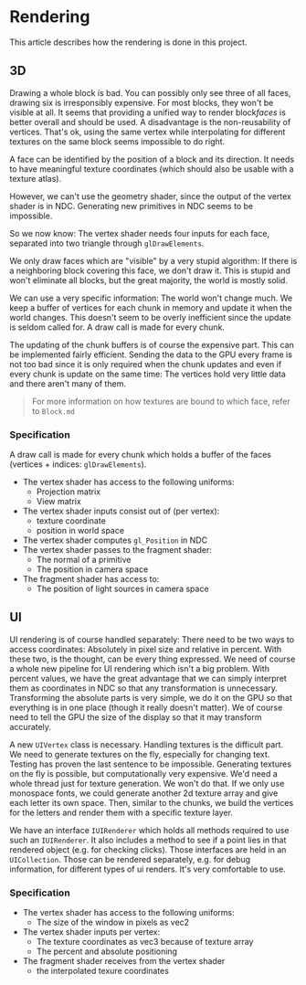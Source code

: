 # Rendering

This article describes how the rendering is done in this project.

## 3D
Drawing a whole block is bad. You can possibly only see three of all faces, drawing six is irresponsibly expensive. For most blocks, they won't be visible at all.
It seems that providing a unified way to render block*faces* is better overall and should be used. A disadvantage is the non-reusability of vertices. That's ok, using the same vertex while interpolating for different textures on the same block seems impossible to do right.

A face can be identified by the position of a block and its direction. It needs to have meaningful texture coordinates (which should also be usable with a texture atlas).

However, we can't use the geometry shader, since the output of the vertex shader is in NDC. Generating new primitives in NDC seems to be impossible.

So we now know: The vertex shader needs four inputs for each face, separated into two triangle through `glDrawElements`.

We only draw faces which are "visible" by a very stupid algorithm: If there is a neighboring block covering this face, we don't draw it. This is stupid and won't eliminate all blocks, but the great majority, the world is mostly solid.

We can use a very specific information: The world won't change much. We keep a buffer of vertices for each chunk in memory and update it when the world changes. This doesn't seem to be overly inefficient since the update is seldom called for. A draw call is made for every chunk.

The updating of the chunk buffers is of course the expensive part. This can be implemented fairly efficient. Sending the data to the GPU every frame is not too bad since it is only required when the chunk updates and even if every chunk is update on the same time: The vertices hold very little data and there aren't many of them.

> For more information on how textures are bound to which face, refer to `Block.md`

### Specification
A draw call is made for every chunk which holds a buffer of the faces (vertices + indices: `glDrawElements`).

- The vertex shader has access to the following uniforms:
  - Projection matrix
  - View matrix
- The vertex shader inputs consist out of (per vertex):
  - texture coordinate
  - position in world space
- The vertex shader computes `gl_Position` in NDC
- The vertex shader passes to the fragment shader:
  - The normal of a primitive
  - The position in camera space
- The fragment shader has access to:
  - The position of light sources in camera space




## UI
UI rendering is of course handled separately:
There need to be two ways to access coordinates: Absolutely in pixel size and relative in percent. With these two, is the thought, can be every thing expressed.
We need of course a whole new pipeline for UI rendering which isn't a big problem. With percent values, we have the great advantage that we can simply interpret them as coordinates in NDC so that any transformation is unnecessary. Transforming the absolute parts is very simple, we do it on the GPU so that everything is in one place (though it really doesn't matter).
We of course need to tell the GPU the size of the display so that it may transform accurately.

A new `UIVertex` class is necessary. Handling textures is the difficult part. We need to generate textures on the fly, especially for changing text. Testing has proven the last sentence to be impossible. Generating textures on the fly is possible, but computationally very expensive. We'd need a whole thread just for texture generation. We won't do that.
If we only use monospace fonts, we could generate another 2d texture array and give each letter its own space. Then, similar to the chunks, we build the vertices for the letters and render them with a specific texture layer.

We have an interface `IUIRenderer` which holds all methods required to use such an `IUIRenderer`. It also includes a method to see if a point lies in that rendered object (e.g. for checking clicks). Those interfaces are held in an `UICollection`. Those can be rendered separately, e.g. for debug information, for different types of ui renders. It's very comfortable to use.

### Specification

- The vertex shader has access to the following uniforms:
  - The size of the window in pixels as vec2
- The vertex shader inputs per vertex:
  - The texture coordinates as vec3 because of texture array
  - The percent and absolute positioning
- The fragment shader receives from the vertex shader
  - the interpolated texure coordinates